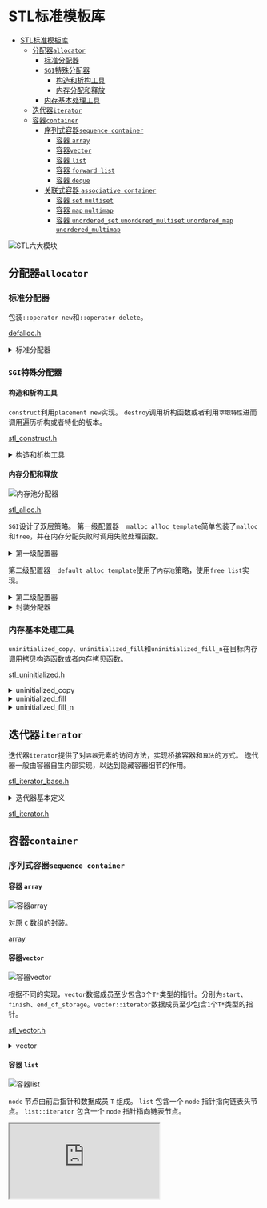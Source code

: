 # STL标准模板库

- [STL标准模板库](#stl标准模板库)
  - [分配器```allocator```](#分配器allocator)
    - [标准分配器](#标准分配器)
    - [```SGI```特殊分配器](#sgi特殊分配器)
      - [构造和析构工具](#构造和析构工具)
      - [内存分配和释放](#内存分配和释放)
    - [内存基本处理工具](#内存基本处理工具)
  - [迭代器```iterator```](#迭代器iterator)
  - [容器```container```](#容器container)
    - [序列式容器```sequence container```](#序列式容器sequence-container)
      - [容器 ``array``](#容器-array)
      - [容器```vector```](#容器vector)
      - [容器 ``list``](#容器-list)
      - [容器 ``forward_list``](#容器-forward_list)
      - [容器 ``deque``](#容器-deque)
    - [关联式容器 ``associative container``](#关联式容器-associative-container)
      - [容器 ``set`` ``multiset``](#容器-set-multiset)
      - [容器 ``map`` ``multimap``](#容器-map-multimap)
      - [容器 ``unordered_set`` ``unordered_multiset`` ``unordered_map`` ``unordered_multimap``](#容器-unordered_set-unordered_multiset-unordered_map-unordered_multimap)

![STL六大模块](https://github.com/gongluck/images/blob/main/stl/STL六大模块.png)

## 分配器```allocator```

### 标准分配器

  包装```::operator new```和```::operator delete```。

  [defalloc.h](https://github.com/gongluck/sourcecode/blob/main/stl/defalloc.h)

  <details>
  <summary>标准分配器</summary>

  ```C++
  //包装::operator new
  template <class _Tp>
  inline _Tp *allocate(ptrdiff_t __size, _Tp *)
  {
      set_new_handler(0);
      _Tp *__tmp = (_Tp *)(::operator new((size_t)(__size * sizeof(_Tp))));
      if (__tmp == 0)
      {
          cerr << "out of memory" << endl;
          exit(1);
      }
      return __tmp;
  }

  //包装::operator delete
  template <class _Tp>
  inline void deallocate(_Tp *__buffer)
  {
      ::operator delete(__buffer);
  }

  template <class _Tp>
  class allocator
  {
  public:
      //下列类型定义可被萃取机使用
      typedef _Tp value_type;
      typedef _Tp *pointer;
      typedef const _Tp *const_pointer;
      typedef _Tp &reference;
      typedef const _Tp &const_reference;
      typedef size_t size_type;
      typedef ptrdiff_t difference_type;

      //内存分配函数
      pointer allocate(size_type __n)
      {
          //分配n个_Tp的内存
          return ::allocate((difference_type)__n, (pointer)0);
      }

      //内存释放函数
      void deallocate(pointer __p) { ::deallocate(__p); }
  };
  ```
  </details>

### ```SGI```特殊分配器

#### 构造和析构工具

  ```construct```利用```placement new```实现。
  ```destroy```调用析构函数或者利用```萃取特性```进而调用遍历析构或者特化的版本。

  [stl_construct.h](https://github.com/gongluck/sourcecode/blob/main/stl/stl_construct.h)

  <details>
  <summary>构造和析构工具</summary>

  ```C++
  template <class _T1, class _T2>
  inline void _Construct(_T1 *__p, const _T2 &__value)
  {
    // placement new
    new ((void *)__p) _T1(__value);
  }

  template <class _T1>
  inline void _Construct(_T1 *__p)
  {
    // placement new
    new ((void *)__p) _T1();
  }

  template <class _Tp>
  inline void _Destroy(_Tp *__pointer)
  {
    //调用实例的析构函数
    __pointer->~_Tp();
  }

  template <class _ForwardIterator>
  void __destroy_aux(_ForwardIterator __first, _ForwardIterator __last, __false_type)
  {
    //遍历范围中的实例，逐一析构
    for (; __first != __last; ++__first)
      destroy(&*__first);
  }

  template <class _ForwardIterator>
  inline void __destroy_aux(_ForwardIterator, _ForwardIterator, __true_type) {}

  template <class _ForwardIterator, class _Tp>
  inline void
  __destroy(_ForwardIterator __first, _ForwardIterator __last, _Tp *)
  {
    //萃取trivial_destructor特性
    // trivial_destructor不重要的析构函数
    typedef typename __type_traits<_Tp>::has_trivial_destructor
        _Trivial_destructor;
    __destroy_aux(__first, __last, _Trivial_destructor());
  }

  template <class _ForwardIterator>
  inline void _Destroy(_ForwardIterator __first, _ForwardIterator __last)
  {
    __destroy(__first, __last, __VALUE_TYPE(__first));
  }

  //析构器特化版本
  inline void _Destroy(char *, char *) {}
  inline void _Destroy(int *, int *) {}
  inline void _Destroy(long *, long *) {}
  inline void _Destroy(float *, float *) {}
  inline void _Destroy(double *, double *) {}
  #ifdef __STL_HAS_WCHAR_T
  inline void _Destroy(wchar_t *, wchar_t *)
  {
  }
  #endif /* __STL_HAS_WCHAR_T */

  // --------------------------------------------------
  // Old names from the HP STL.

  //带初始值的构造器
  template <class _T1, class _T2>
  inline void construct(_T1 *__p, const _T2 &__value)
  {
    _Construct(__p, __value);
  }

  //不带初始值的构造器
  template <class _T1>
  inline void construct(_T1 *__p)
  {
    _Construct(__p);
  }

  //析构器
  template <class _Tp>
  inline void destroy(_Tp *__pointer)
  {
    _Destroy(__pointer);
  }

  //范围析构器
  template <class _ForwardIterator>
  inline void destroy(_ForwardIterator __first, _ForwardIterator __last)
  {
    _Destroy(__first, __last);
  }
  ```
  </details>

#### 内存分配和释放

  ![内存池分配器](https://github.com/gongluck/images/blob/main/stl/内存池分配器.png)

  [stl_alloc.h](https://github.com/gongluck/sourcecode/blob/main/stl/stl_alloc.h)

  ```SGI```设计了双层策略。
  第一级配置器```__malloc_alloc_template```简单包装了```malloc```和```free```，并在内存分配失败时调用失败处理函数。

  <details>
  <summary>第一级配置器</summary>

  ```C++
  //包装malloc和free
  template <int __inst>
  class __malloc_alloc_template
  {
  public:
    static void *allocate(size_t __n)
    {
      //使用malloc分配内存
      void *__result = malloc(__n);
      //分配内存失败时调用处理函数
      if (0 == __result)
        __result = _S_oom_malloc(__n);
      return __result;
    }

    static void deallocate(void *__p, size_t /* __n */)
    {
      //使用free释放内存
      free(__p);
    }

    static void *reallocate(void *__p, size_t /* old_sz */, size_t __new_sz)
    {
      void *__result = realloc(__p, __new_sz);
      if (0 == __result)
        __result = _S_oom_realloc(__p, __new_sz);
      return __result;
    }

    static void (*__set_malloc_handler(void (*__f)()))()
    {
      void (*__old)() = __malloc_alloc_oom_handler;
      __malloc_alloc_oom_handler = __f;
      return (__old);
    }
  };
  ```
  </details>

  第二级配置器```__default_alloc_template```使用了```内存池```策略，使用```free list```实现。

  <details>
  <summary>第二级配置器</summary>

  ```C++
  //内存池优化版本，现代malloc已经存在类似的内存池优化了，所以使用STL标准分配器即可。
  template <bool threads, int inst>
  class __default_alloc_template
  {

  private:
    // Really we should use static const int x = N
    // instead of enum { x = N }, but few compilers accept the former.
  #if !(defined(__SUNPRO_CC) || defined(__GNUC__))
    enum
    {
      _ALIGN = 8
    };
    enum
    {
      _MAX_BYTES = 128
    };
    enum
    {
      _NFREELISTS = 16
    }; // _MAX_BYTES/_ALIGN
  #endif
    //对输入边界对齐到8的倍数
    static size_t
    _S_round_up(size_t __bytes)
    {
      return (((__bytes) + (size_t)_ALIGN - 1) & ~((size_t)_ALIGN - 1));
    }

    //使用联合体合理使用内存
    __PRIVATE : union _Obj
    {
      union _Obj *_M_free_list_link;
      char _M_client_data[1]; /* The client sees this.        */
    };

  private:
  #if defined(__SUNPRO_CC) || defined(__GNUC__) || defined(__HP_aCC)
    static _Obj *__STL_VOLATILE _S_free_list[];
    // Specifying a size results in duplicate def for 4.1
  #else
    static _Obj *__STL_VOLATILE _S_free_list[_NFREELISTS];
  #endif
    //查找__bytes大小的内存块落在哪段自由链表中
    static size_t _S_freelist_index(size_t __bytes)
    {
      return (((__bytes) + (size_t)_ALIGN - 1) / (size_t)_ALIGN - 1);
    }

    // Returns an object of size __n, and optionally adds to size __n free list.
    static void *_S_refill(size_t __n);
    // Allocates a chunk for nobjs of size size.  nobjs may be reduced
    // if it is inconvenient to allocate the requested number.
    static char *_S_chunk_alloc(size_t __size, int &__nobjs);

    // Chunk allocation state.
    static char *_S_start_free;
    static char *_S_end_free;
    static size_t _S_heap_size;

  #ifdef __STL_THREADS
    static _STL_mutex_lock _S_node_allocator_lock;
  #endif

    // It would be nice to use _STL_auto_lock here.  But we
    // don't need the NULL check.  And we do need a test whether
    // threads have actually been started.
    class _Lock;
    friend class _Lock;
    class _Lock
    {
    public:
      _Lock() { __NODE_ALLOCATOR_LOCK; }
      ~_Lock() { __NODE_ALLOCATOR_UNLOCK; }
    };

  public:
    //分配内存
    /* __n must be > 0      */
    static void *allocate(size_t __n)
    {
      void *__ret = 0;

      //大内存使用malloc分配
      if (__n > (size_t)_MAX_BYTES)
      {
        __ret = malloc_alloc::allocate(__n);
      }
      else
      {
        //查找内存块落在哪段自由链表中
        _Obj *__STL_VOLATILE *__my_free_list = _S_free_list + _S_freelist_index(__n);
        // Acquire the lock here with a constructor call.
        // This ensures that it is released in exit or during stack
        // unwinding.
  #ifndef _NOTHREADS
        /*REFERENCED*/
        _Lock __lock_instance;
  #endif
        //获取自由链表的首块
        _Obj *__RESTRICT __result = *__my_free_list;
        if (__result == 0)
          //增加内存池容量
          __ret = _S_refill(_S_round_up(__n));
        else
        {
          //自由链表的首块指向下一个可用块
          *__my_free_list = __result->_M_free_list_link;
          __ret = __result;
        }
      }

      return __ret;
    };

    //释放内存
    /* __p may not be 0 */
    static void deallocate(void *__p, size_t __n)
    {
      //大内存使用free释放
      if (__n > (size_t)_MAX_BYTES)
        malloc_alloc::deallocate(__p, __n);
      else
      {
        //查找内存块落在哪段自由链表中
        _Obj *__STL_VOLATILE *__my_free_list = _S_free_list + _S_freelist_index(__n);
        _Obj *__q = (_Obj *)__p;

        // acquire lock
  #ifndef _NOTHREADS
        /*REFERENCED*/
        _Lock __lock_instance;
  #endif /* _NOTHREADS */
        //头插法将内存块放入自由链表
        __q->_M_free_list_link = *__my_free_list;
        *__my_free_list = __q;
        // lock is released here
      }
    }

    static void *reallocate(void *__p, size_t __old_sz, size_t __new_sz);
  };
  ```
  </details>

  <details>
  <summary>封装分配器</summary>

  ```C++
  //对构造器简单封装，以元素字节大小为单位分配内存
  template <class _Tp, class _Alloc>
  class simple_alloc
  {

  public:
    static _Tp *allocate(size_t __n)
    {
      return 0 == __n ? 0 : (_Tp *)_Alloc::allocate(__n * sizeof(_Tp));
    }
    static _Tp *allocate(void)
    {
      return (_Tp *)_Alloc::allocate(sizeof(_Tp));
    }
    static void deallocate(_Tp *__p, size_t __n)
    {
      if (0 != __n)
        _Alloc::deallocate(__p, __n * sizeof(_Tp));
    }
    static void deallocate(_Tp *__p)
    {
      _Alloc::deallocate(__p, sizeof(_Tp));
    }
  };
  ```
  </details>

### 内存基本处理工具

  ```uninitialized_copy```、```uninitialized_fill```和```uninitialized_fill_n```在目标内存调用拷贝构造函数或者内存拷贝函数。

  [stl_uninitialized.h](https://github.com/gongluck/sourcecode/blob/main/stl/stl_uninitialized.h)

  <details>
  <summary>uninitialized_copy</summary>

  ```C++
  // uninitialized_copy

  // Valid if copy construction is equivalent to assignment, and if the
  //  destructor is trivial.
  template <class _InputIter, class _ForwardIter>
  inline _ForwardIter
  __uninitialized_copy_aux(_InputIter __first, _InputIter __last,
                          _ForwardIter __result,
                          __true_type)
  {
    return copy(__first, __last, __result);
  }

  template <class _InputIter, class _ForwardIter>
  _ForwardIter
  __uninitialized_copy_aux(_InputIter __first, _InputIter __last,
                          _ForwardIter __result,
                          __false_type)
  {
    _ForwardIter __cur = __result;
    __STL_TRY
    {
      //非标量类型，逐一构造
      for (; __first != __last; ++__first, ++__cur)
        _Construct(&*__cur, *__first);
      return __cur;
    }
    __STL_UNWIND(_Destroy(__result, __cur));
  }

  //泛化版本
  template <class _InputIter, class _ForwardIter, class _Tp>
  inline _ForwardIter
  __uninitialized_copy(_InputIter __first, _InputIter __last,
                      _ForwardIter __result, _Tp *)
  {
    //萃取是否标量类型
    typedef typename __type_traits<_Tp>::is_POD_type _Is_POD;
    return __uninitialized_copy_aux(__first, __last, __result, _Is_POD());
  }

  //uninitialized_copy将[first,last)的数据拷贝到[result,result+last-first)
  template <class _InputIter, class _ForwardIter>
  inline _ForwardIter
  uninitialized_copy(_InputIter __first, _InputIter __last,
                    _ForwardIter __result)
  {
    //__VALUE_TYPE萃取值类型
    return __uninitialized_copy(__first, __last, __result,
                                __VALUE_TYPE(__result));
  }

  //char*特化版本
  inline char *uninitialized_copy(const char *__first, const char *__last,
                                  char *__result)
  {
    memmove(__result, __first, __last - __first);
    return __result + (__last - __first);
  }

  //wchar_t*特化版本
  inline wchar_t *
  uninitialized_copy(const wchar_t *__first, const wchar_t *__last,
                    wchar_t *__result)
  {
    memmove(__result, __first, sizeof(wchar_t) * (__last - __first));
    return __result + (__last - __first);
  }
  ```
  </details>

  <details>
  <summary>uninitialized_fill</summary>

  ```C++
  // uninitialized_fill

  // Valid if copy construction is equivalent to assignment, and if the
  // destructor is trivial.
  template <class _ForwardIter, class _Tp>
  inline void
  __uninitialized_fill_aux(_ForwardIter __first, _ForwardIter __last,
                          const _Tp &__x, __true_type)
  {
    fill(__first, __last, __x);
  }

  template <class _ForwardIter, class _Tp>
  void __uninitialized_fill_aux(_ForwardIter __first, _ForwardIter __last,
                                const _Tp &__x, __false_type)
  {
    _ForwardIter __cur = __first;
    __STL_TRY
    {
      //非标量类型，逐一构造
      for (; __cur != __last; ++__cur)
        _Construct(&*__cur, __x);
    }
    __STL_UNWIND(_Destroy(__first, __cur));
  }

  template <class _ForwardIter, class _Tp, class _Tp1>
  inline void __uninitialized_fill(_ForwardIter __first,
                                  _ForwardIter __last, const _Tp &__x, _Tp1 *)
  {
    //萃取是否标量类型
    typedef typename __type_traits<_Tp1>::is_POD_type _Is_POD;
    __uninitialized_fill_aux(__first, __last, __x, _Is_POD());
  }

  //将[first,last)区间的数据置为x
  template <class _ForwardIter, class _Tp>
  inline void uninitialized_fill(_ForwardIter __first,
                                _ForwardIter __last,
                                const _Tp &__x)
  {
    //__VALUE_TYPE萃取值类型
    __uninitialized_fill(__first, __last, __x, __VALUE_TYPE(__first));
  }
  ```
  </details>

  <details>
  <summary>uninitialized_fill_n</summary>

  ```C++
  //uninitialized_fill_n

  // Valid if copy construction is equivalent to assignment, and if the
  //  destructor is trivial.
  template <class _ForwardIter, class _Size, class _Tp>
  inline _ForwardIter
  __uninitialized_fill_n_aux(_ForwardIter __first, _Size __n,
                            const _Tp &__x, __true_type)
  {
    return fill_n(__first, __n, __x);
  }

  template <class _ForwardIter, class _Size, class _Tp>
  _ForwardIter
  __uninitialized_fill_n_aux(_ForwardIter __first, _Size __n,
                            const _Tp &__x, __false_type)
  {
    _ForwardIter __cur = __first;
    __STL_TRY
    {
      //非标量类型，逐一构造
      for (; __n > 0; --__n, ++__cur)
        _Construct(&*__cur, __x);
      return __cur;
    }
    __STL_UNWIND(_Destroy(__first, __cur));
  }

  template <class _ForwardIter, class _Size, class _Tp, class _Tp1>
  inline _ForwardIter
  __uninitialized_fill_n(_ForwardIter __first, _Size __n, const _Tp &__x, _Tp1 *)
  {
    //萃取是否标量类型
    typedef typename __type_traits<_Tp1>::is_POD_type _Is_POD;
    return __uninitialized_fill_n_aux(__first, __n, __x, _Is_POD());
  }

  //将[first,first+size)区间的数据置为x
  template <class _ForwardIter, class _Size, class _Tp>
  inline _ForwardIter
  uninitialized_fill_n(_ForwardIter __first, _Size __n, const _Tp &__x)
  {
    //__VALUE_TYPE萃取值类型
    return __uninitialized_fill_n(__first, __n, __x, __VALUE_TYPE(__first));
  }
  ```
  </details>

## 迭代器```iterator```

  迭代器```iterator```提供了对```容器```元素的访问方法，实现桥接容器和```算法```的方式。
  迭代器一般由容器自生内部实现，以达到隐藏容器细节的作用。

  [stl_iterator_base.h](https://github.com/gongluck/sourcecode/blob/main/stl/stl_iterator_base.h)

  <details>
  <summary>迭代器基本定义</summary>

  ```C++
  //可输入迭代器型别
  struct input_iterator_tag
  {
  };
  //可输出迭代器型别
  struct output_iterator_tag
  {
  };
  //可单向迭代器型别
  struct forward_iterator_tag : public input_iterator_tag
  {
  };
  //可双向迭代器型别
  struct bidirectional_iterator_tag : public forward_iterator_tag
  {
  };
  //可随机访问迭代器型别
  struct random_access_iterator_tag : public bidirectional_iterator_tag
  {
  };

  // The base classes input_iterator, output_iterator, forward_iterator,
  // bidirectional_iterator, and random_access_iterator are not part of
  // the C++ standard.  (They have been replaced by struct iterator.)
  // They are included for backward compatibility with the HP STL.

  template <class _Tp, class _Distance>
  struct input_iterator
  {
    typedef input_iterator_tag iterator_category;
    typedef _Tp value_type;
    typedef _Distance difference_type;
    typedef _Tp *pointer;
    typedef _Tp &reference;
  };

  struct output_iterator
  {
    typedef output_iterator_tag iterator_category;
    typedef void value_type;
    typedef void difference_type;
    typedef void pointer;
    typedef void reference;
  };

  template <class _Tp, class _Distance>
  struct forward_iterator
  {
    typedef forward_iterator_tag iterator_category;
    typedef _Tp value_type;
    typedef _Distance difference_type;
    typedef _Tp *pointer;
    typedef _Tp &reference;
  };

  template <class _Tp, class _Distance>
  struct bidirectional_iterator
  {
    typedef bidirectional_iterator_tag iterator_category;
    typedef _Tp value_type;
    typedef _Distance difference_type;
    typedef _Tp *pointer;
    typedef _Tp &reference;
  };

  template <class _Tp, class _Distance>
  struct random_access_iterator
  {
    typedef random_access_iterator_tag iterator_category;
    typedef _Tp value_type;
    typedef _Distance difference_type;
    typedef _Tp *pointer;
    typedef _Tp &reference;
  };

  //萃取型别定义 input_iterator型特化
  template <class _Tp, class _Distance>
  inline input_iterator_tag
  iterator_category(const input_iterator<_Tp, _Distance> &)
  {
    return input_iterator_tag();
  }

  //萃取型别定义 output_iterator型特化
  inline output_iterator_tag iterator_category(const output_iterator &)
  {
    return output_iterator_tag();
  }

  //萃取型别定义 forward_iterator型特化
  template <class _Tp, class _Distance>
  inline forward_iterator_tag
  iterator_category(const forward_iterator<_Tp, _Distance> &)
  {
    return forward_iterator_tag();
  }

  //萃取型别定义 bidirectional_iterator型特化
  template <class _Tp, class _Distance>
  inline bidirectional_iterator_tag
  iterator_category(const bidirectional_iterator<_Tp, _Distance> &)
  {
    return bidirectional_iterator_tag();
  }

  //萃取型别定义 random_access_iterator型特化
  template <class _Tp, class _Distance>
  inline random_access_iterator_tag
  iterator_category(const random_access_iterator<_Tp, _Distance> &)
  {
    return random_access_iterator_tag();
  }

  //萃取型别定义 常量指针型特化
  template <class _Tp>
  inline random_access_iterator_tag iterator_category(const _Tp *)
  {
    return random_access_iterator_tag();
  }

  template <class _Tp, class _Distance>
  inline _Tp *value_type(const input_iterator<_Tp, _Distance> &)
  {
    return (_Tp *)(0);
  }

  template <class _Tp, class _Distance>
  inline _Tp *value_type(const forward_iterator<_Tp, _Distance> &)
  {
    return (_Tp *)(0);
  }

  template <class _Tp, class _Distance>
  inline _Tp *value_type(const bidirectional_iterator<_Tp, _Distance> &)
  {
    return (_Tp *)(0);
  }

  template <class _Tp, class _Distance>
  inline _Tp *value_type(const random_access_iterator<_Tp, _Distance> &)
  {
    return (_Tp *)(0);
  }

  template <class _Tp>
  inline _Tp *value_type(const _Tp *) { return (_Tp *)(0); }

  template <class _Tp, class _Distance>
  inline _Distance *distance_type(const input_iterator<_Tp, _Distance> &)
  {
    return (_Distance *)(0);
  }

  template <class _Tp, class _Distance>
  inline _Distance *distance_type(const forward_iterator<_Tp, _Distance> &)
  {
    return (_Distance *)(0);
  }

  template <class _Tp, class _Distance>
  inline _Distance *
  distance_type(const bidirectional_iterator<_Tp, _Distance> &)
  {
    return (_Distance *)(0);
  }

  template <class _Tp, class _Distance>
  inline _Distance *
  distance_type(const random_access_iterator<_Tp, _Distance> &)
  {
    return (_Distance *)(0);
  }

  template <class _Tp>
  inline ptrdiff_t *distance_type(const _Tp *) { return (ptrdiff_t *)(0); }

  // Without partial specialization we can't use iterator_traits, so
  // we must keep the old iterator query functions around.

  #define __ITERATOR_CATEGORY(__i) iterator_category(__i)
  #define __DISTANCE_TYPE(__i) distance_type(__i)
  #define __VALUE_TYPE(__i) value_type(__i)

  template <class _InputIterator, class _Distance>
  inline void __distance(_InputIterator __first, _InputIterator __last,
                        _Distance &__n, input_iterator_tag)
  {
    while (__first != __last)
    {
      ++__first;
      ++__n;
    }
  }

  template <class _RandomAccessIterator, class _Distance>
  inline void __distance(_RandomAccessIterator __first,
                        _RandomAccessIterator __last,
                        _Distance &__n, random_access_iterator_tag)
  {
    __STL_REQUIRES(_RandomAccessIterator, _RandomAccessIterator);
    __n += __last - __first;
  }

  template <class _InputIterator, class _Distance>
  inline void distance(_InputIterator __first,
                      _InputIterator __last, _Distance &__n)
  {
    __STL_REQUIRES(_InputIterator, _InputIterator);
    __distance(__first, __last, __n, iterator_category(__first));
  }

  template <class _InputIter, class _Distance>
  inline void __advance(_InputIter &__i, _Distance __n, input_iterator_tag)
  {
    while (__n--)
      ++__i;
  }

  #if defined(__sgi) && !defined(__GNUC__) && (_MIPS_SIM != _MIPS_SIM_ABI32)
  #pragma set woff 1183
  #endif

  template <class _BidirectionalIterator, class _Distance>
  inline void __advance(_BidirectionalIterator &__i, _Distance __n,
                        bidirectional_iterator_tag)
  {
    __STL_REQUIRES(_BidirectionalIterator, _BidirectionalIterator);
    if (__n >= 0)
      while (__n--)
        ++__i;
    else
      while (__n++)
        --__i;
  }

  template <class _RandomAccessIterator, class _Distance>
  inline void __advance(_RandomAccessIterator &__i, _Distance __n,
                        random_access_iterator_tag)
  {
    __STL_REQUIRES(_RandomAccessIterator, _RandomAccessIterator);
    __i += __n;
  }

  template <class _InputIterator, class _Distance>
  inline void advance(_InputIterator &__i, _Distance __n)
  {
    __STL_REQUIRES(_InputIterator, _InputIterator);
    __advance(__i, __n, iterator_category(__i));
  }
  ```
  </details>

  [stl_iterator.h](https://github.com/gongluck/sourcecode/blob/main/stl/stl_iterator.h)

## 容器```container```

### 序列式容器```sequence container```

#### 容器 ``array``

  ![容器array](https://github.com/gongluck/images/blob/main/容器array.png)

  对原 ``C`` 数组的封装。

  [array](https://github.com/gongluck/sourcecode/blob/main/stl/array)

#### 容器```vector```

  ![容器vector](https://github.com/gongluck/images/blob/main/容器vector.png)

  根据不同的实现，```vector```数据成员至少包含```3```个```T*```类型的指针。分别为```start```、```finish```、```end_of_storage```。```vector::iterator```数据成员至少包含```1```个```T*```类型的指针。

  [stl_vector.h](https://github.com/gongluck/sourcecode/blob/main/stl/stl_vector.h)

  <details>
  <summary>vector</summary>

  ```C++
  // vector_base处理内存的分配和析构
  template <class _Tp, class _Alloc>
  class _Vector_base
  {
  public:
        typedef _Alloc allocator_type;
        //获取分配器
        allocator_type get_allocator() const { return allocator_type(); }

        _Vector_base(const _Alloc &)
            : _M_start(0), _M_finish(0), _M_end_of_storage(0) {}
        _Vector_base(size_t __n, const _Alloc &)
            : _M_start(0), _M_finish(0), _M_end_of_storage(0)
        {
              _M_start = _M_allocate(__n);
              _M_finish = _M_start;
              _M_end_of_storage = _M_start + __n;
        }

        ~_Vector_base() { _M_deallocate(_M_start, _M_end_of_storage - _M_start); }

  protected:
        //可用区间[start, end)
        //已用区间[start, finish)
        _Tp *_M_start;          //内存起始
        _Tp *_M_finish;         //当前使用结束位置
        _Tp *_M_end_of_storage; //内存结束

        //分配器
        typedef simple_alloc<_Tp, _Alloc> _M_data_allocator;
        //分配内存
        _Tp *_M_allocate(size_t __n)
        {
              return _M_data_allocator::allocate(__n);
        }
        //销毁内存
        void _M_deallocate(_Tp *__p, size_t __n)
        {
              _M_data_allocator::deallocate(__p, __n);
        }
  };

  template <class _Tp, class _Alloc = allocator<_Tp> >
  class vector : protected _Vector_base<_Tp, _Alloc>
  {
        // requirements:

        __STL_CLASS_REQUIRES(_Tp, _Assignable);

  private:
        typedef _Vector_base<_Tp, _Alloc> _Base;
        typedef vector<_Tp, _Alloc> vector_type;

  public:
        typedef _Tp value_type;
        typedef value_type *pointer;
        typedef const value_type *const_pointer;
        typedef __normal_iterator<pointer, vector_type> iterator; //将指针转化迭代器
        typedef __normal_iterator<const_pointer, vector_type> const_iterator;
        typedef value_type &reference;
        typedef const value_type &const_reference;
        typedef size_t size_type;
        typedef ptrdiff_t difference_type;

        typedef typename _Base::allocator_type allocator_type;
        allocator_type get_allocator() const { return _Base::get_allocator(); }

  #ifdef __STL_CLASS_PARTIAL_SPECIALIZATION
        typedef reverse_iterator<const_iterator> const_reverse_iterator;
        typedef reverse_iterator<iterator> reverse_iterator;
  #else  /* __STL_CLASS_PARTIAL_SPECIALIZATION */
        typedef reverse_iterator<const_iterator, value_type, const_reference,
                                difference_type>
            const_reverse_iterator;
        typedef reverse_iterator<iterator, value_type, reference, difference_type>
            reverse_iterator;
  #endif /* __STL_CLASS_PARTIAL_SPECIALIZATION */

  protected:
  #ifdef __STL_HAS_NAMESPACES
        using _Base::_M_allocate;
        using _Base::_M_deallocate;
        using _Base::_M_end_of_storage;
        using _Base::_M_finish;
        using _Base::_M_start;
  #endif /* __STL_HAS_NAMESPACES */

  protected:
        void _M_insert_aux(iterator __position, const _Tp &__x);
        void _M_insert_aux(iterator __position);

  public:
        iterator begin() { return iterator(_M_start); }
        const_iterator begin() const
        {
              return const_iterator(_M_start);
        }
        iterator end() { return iterator(_M_finish); }
        const_iterator end() const { return const_iterator(_M_finish); }

        reverse_iterator rbegin()
        {
              return reverse_iterator(end());
        }
        const_reverse_iterator rbegin() const
        {
              return const_reverse_iterator(end());
        }
        reverse_iterator rend()
        {
              return reverse_iterator(begin());
        }
        const_reverse_iterator rend() const
        {
              return const_reverse_iterator(begin());
        }

        size_type size() const
        {
              return size_type(end() - begin());
        }
        size_type max_size() const
        {
              return size_type(-1) / sizeof(_Tp);
        }
        size_type capacity() const
        {
              return size_type(const_iterator(_M_end_of_storage) - begin());
        }
        bool empty() const
        {
              return begin() == end();
        }

        reference operator[](size_type __n) { return *(begin() + __n); }
        const_reference operator[](size_type __n) const { return *(begin() + __n); }

  #ifdef __STL_THROW_RANGE_ERRORS
        void _M_range_check(size_type __n) const
        {
              if (__n >= this->size())
                    __out_of_range("vector");
        }

        reference at(size_type __n)
        {
              _M_range_check(__n);
              return (*this)[__n];
        }
        const_reference at(size_type __n) const
        {
              _M_range_check(__n);
              return (*this)[__n];
        }
  #endif /* __STL_THROW_RANGE_ERRORS */

        explicit vector(const allocator_type &__a = allocator_type())
            : _Base(__a)
        {
        }

        vector(size_type __n, const _Tp &__value,
              const allocator_type &__a = allocator_type())
            : _Base(__n, __a)
        {
              //前n个元素赋值(或者原地构造)为value
              _M_finish = uninitialized_fill_n(_M_start, __n, __value);
        }

        explicit vector(size_type __n)
            : _Base(__n, allocator_type())
        {
              //前n个元素赋值(或者原地构造)为默认值
              _M_finish = uninitialized_fill_n(_M_start, __n, _Tp());
        }

        vector(const vector<_Tp, _Alloc> &__x)
            : _Base(__x.size(), __x.get_allocator())
        {
              // vector复制
              _M_finish = uninitialized_copy(__x.begin(), __x.end(), _M_start);
        }

        //使用[first, last)的元素初始化
        vector(const _Tp *__first, const _Tp *__last,
              const allocator_type &__a = allocator_type())
            : _Base(__last - __first, __a)
        {
              _M_finish = uninitialized_copy(__first, __last, _M_start);
        }

        ~vector()
        {
              destroy(_M_start, _M_finish);
        }

        vector<_Tp, _Alloc> &operator=(const vector<_Tp, _Alloc> &__x);
        //重分配内存容量
        void reserve(size_type __n)
        {
              if (capacity() < __n)
              {
                    const size_type __old_size = size();
                    //分配新空间和赋值(或者原地构造)[start, finish)
                    pointer __tmp = _M_allocate_and_copy(__n, _M_start, _M_finish);
                    //析构原来的元素
                    destroy(_M_start, _M_finish);
                    //销毁原来的内存
                    _M_deallocate(_M_start, _M_end_of_storage - _M_start);
                    //使用新空间和元素
                    _M_start = __tmp;
                    _M_finish = __tmp + __old_size;
                    _M_end_of_storage = _M_start + __n;
              }
        }

        // assign(), a generalized assignment member function.  Two
        // versions: one that takes a count, and one that takes a range.
        // The range version is a member template, so we dispatch on whether
        // or not the type is an integer.

        void assign(size_type __n, const _Tp &__val) { _M_fill_assign(__n, __val); }
        void _M_fill_assign(size_type __n, const _Tp &__val);

        reference front()
        {
              return *begin();
        }
        const_reference front() const { return *begin(); }
        reference back() { return *(end() - 1); }
        const_reference back() const { return *(end() - 1); }

        void push_back(const _Tp &__x)
        {
              if (_M_finish != _M_end_of_storage)
              {
                    //原地构造
                    construct(_M_finish, __x);
                    ++_M_finish;
              }
              else
                    //空间不够，调用插入函数，内部重新分配空间并插入尾部
                    _M_insert_aux(end(), __x);
        }
        void push_back()
        {
              if (_M_finish != _M_end_of_storage)
              {
                    construct(_M_finish);
                    ++_M_finish;
              }
              else
                    _M_insert_aux(end());
        }
        void swap(vector<_Tp, _Alloc> &__x)
        {
              //交换关键(指针)成员即可完成交换！
              __STD::swap(_M_start, __x._M_start);
              __STD::swap(_M_finish, __x._M_finish);
              __STD::swap(_M_end_of_storage, __x._M_end_of_storage);
        }

        iterator insert(iterator __position, const _Tp &__x)
        {
              size_type __n = __position - begin();
              //尾部插入并且空间充足，直接在尾部原地构造
              if (_M_finish != _M_end_of_storage && __position == end())
              {
                    construct(_M_finish, __x);
                    ++_M_finish;
              }
              else
                    _M_insert_aux(iterator(__position), __x);
              //返回插入元素的前一个位置，可以实现头插法
              return begin() + __n;
        }
        iterator insert(iterator __position)
        {
              size_type __n = __position - begin();
              if (_M_finish != _M_end_of_storage && __position == end())
              {
                    construct(_M_finish);
                    ++_M_finish;
              }
              else
                    _M_insert_aux(iterator(__position));
              return begin() + __n;
        }
  
        void insert(iterator __position,
                    const_iterator __first, const_iterator __last);

        void insert(iterator __pos, size_type __n, const _Tp &__x)
        {
              _M_fill_insert(__pos, __n, __x);
        }

        void _M_fill_insert(iterator __pos, size_type __n, const _Tp &__x);

        void pop_back()
        {
              --_M_finish;
              destroy(_M_finish);
        }
        iterator erase(iterator __position)
        {
              //如果不是最后一个元素，将后面的元素都前移一个位置
              if (__position + 1 != end())
                    copy(__position + 1, end(), __position);
              --_M_finish;
              //析构
              destroy(_M_finish);
              //返回原删除元素的位置，实际指向了原来的下一个元素，位置相同，值却是原来的后一个元素
              return __position;
        }
        iterator erase(iterator __first, iterator __last)
        {
              iterator __i(copy(__last, end(), __first));
              destroy(__i, end());
              _M_finish = _M_finish - (__last - __first);
              return __first;
        }

        void resize(size_type __new_size, const _Tp &__x)
        {
              if (__new_size < size())
                    erase(begin() + __new_size, end());
              else
                    insert(end(), __new_size - size(), __x);
        }
        void resize(size_type __new_size) { resize(__new_size, _Tp()); }
        void clear() { erase(begin(), end()); }

  protected:
        pointer _M_allocate_and_copy(size_type __n, const_iterator __first,
                                    const_iterator __last)
        {
              iterator __result(_M_allocate(__n));
              __STL_TRY
              {
                    uninitialized_copy(__first, __last, __result);
                    return __result;
              }
              __STL_UNWIND(_M_deallocate(__result, __n));
        }
  };

  template <class _Tp, class _Alloc>
  vector<_Tp, _Alloc> &
  vector<_Tp, _Alloc>::operator=(const vector<_Tp, _Alloc> &__x)
  {
        if (&__x != this)
        {
              const size_type __xlen = __x.size();
              if (__xlen > capacity())
              {
                    pointer __tmp = _M_allocate_and_copy(__xlen, __x.begin(), __x.end());
                    destroy(_M_start, _M_finish);
                    _M_deallocate(_M_start, _M_end_of_storage - _M_start);
                    _M_start = __tmp;
                    _M_end_of_storage = _M_start + __xlen;
              }
              else if (size() >= __xlen)
              {
                    iterator __i(copy(__x.begin(), __x.end(), begin()));
                    destroy(__i, end());
              }
              else
              {
                    copy(__x.begin(), __x.begin() + size(), _M_start);
                    uninitialized_copy(__x.begin() + size(), __x.end(), _M_finish);
              }
              _M_finish = _M_start + __xlen;
        }
        return *this;
  }

  template <class _Tp, class _Alloc>
  void vector<_Tp, _Alloc>::_M_fill_assign(size_t __n, const value_type &__val)
  {
        if (__n > capacity())
        {
              vector<_Tp, _Alloc> __tmp(__n, __val, get_allocator());
              __tmp.swap(*this);
        }
        else if (__n > size())
        {
              fill(begin(), end(), __val);
              _M_finish = uninitialized_fill_n(_M_finish, __n - size(), __val);
        }
        else
              erase(fill_n(begin(), __n, __val), end());
  }

  template <class _Tp, class _Alloc>
  void vector<_Tp, _Alloc>::_M_insert_aux(iterator __position, const _Tp &__x)
  {
        //空间足够
        if (_M_finish != _M_end_of_storage)
        {
              //在备用空间中构造新元素
              construct(_M_finish, *(_M_finish - 1));
              ++_M_finish;
              _Tp __x_copy = __x;
              //[position, finish-2)元素后移一个位置到[finish-1+(finish-2 - position), finish-1)
              copy_backward(__position, iterator(_M_finish - 2), iterator(_M_finish - 1));
              // position位置到元素修改为插入值
              *__position = __x_copy;
        }
        //空间不足
        else
        {
              //空间翻倍
              const size_type __old_size = size();
              const size_type __len = __old_size != 0 ? 2 * __old_size : 1;
              iterator __new_start(_M_allocate(__len));
              iterator __new_finish(__new_start);
              __STL_TRY
              {
                    //处理插入位前到元素
                    __new_finish = uninitialized_copy(iterator(_M_start), __position,
                                                      __new_start);
                    //处理插入位
                    construct(__new_finish.base(), __x);
                    ++__new_finish;
                    //处理剩下元素
                    __new_finish = uninitialized_copy(__position, iterator(_M_finish),
                                                      __new_finish);
              }
              //异常处理，销毁新空间
              __STL_UNWIND((destroy(__new_start, __new_finish),
                            _M_deallocate(__new_start.base(), __len)));
              //处理旧空间
              destroy(begin(), end());
              _M_deallocate(_M_start, _M_end_of_storage - _M_start);
              //使用新空间
              _M_start = __new_start.base();
              _M_finish = __new_finish.base();
              _M_end_of_storage = __new_start.base() + __len;
        }
  }
  ```
  </details>

#### 容器 ``list``

  ![容器list](https://github.com/gongluck/images/blob/main/容器list.png)

  ``node`` 节点由前后指针和数据成员 ``T`` 组成。
  ``list`` 包含一个 ``node`` 指针指向链表头节点。
  ``list::iterator`` 包含一个 ``node`` 指针指向链表节点。

  <iframe src="https://github.com/gongluck/sourcecode/blob/main/stl/stl_list.h" />

#### 容器 ``forward_list``

  ![容器forward_list](https://github.com/gongluck/images/blob/main/容器forward_list.png)

  ``node`` 节点由后指针和数据成员 ``T`` 组成。
  ``forward_list`` 包含一个 ``node`` 指针指向单向链表头节点。
  ``forward_list::iterator`` 包含一个 ``node`` 指针指向链表节点。

  <iframe src="https://github.com/gongluck/sourcecode/blob/main/stl/forward_list.h" />

#### 容器 ``deque``

  ![容器deque](https://github.com/gongluck/images/blob/main/容器deque.png)

  ``deque`` 包含指向管控中心的指针 ``m_map`` 、控制中心的大小和分别指向控制中心开始和结束的两个迭代器。
  ``deque::iterator`` 包含 ``3`` 个 ``T*`` 类型的指针和 ``1`` 个 ``T**`` 类型指针。分别为 ``cur`` 、 ``first`` 、 ``last`` 指向直接内存的位置，``m_node`` 指向管控中心的节点位置。

  <iframe src="https://github.com/gongluck/sourcecode/blob/main/stl/stl_deque.h" />

### 关联式容器 ``associative container``

#### 容器 ``set`` ``multiset``

  ``set`` 和 ``multiset`` 底层使用红黑树实现，``key == value``。

  <iframe src="https://github.com/gongluck/sourcecode/blob/main/stl/stl_set.h" />
  <br/>
  <iframe src="https://github.com/gongluck/sourcecode/blob/main/stl/stl_multiset.h" />

#### 容器 ``map`` ``multimap``

  ``map`` 和 ``multimap`` 底层使用红黑树实现，``key != value``。

  <iframe src="https://github.com/gongluck/sourcecode/blob/main/stl/stl_map.h" />
  <br/>
  <iframe src="https://github.com/gongluck/sourcecode/blob/main/stl/stl_multimap.h" />

#### 容器 ``unordered_set`` ``unordered_multiset`` ``unordered_map`` ``unordered_multimap``

  底层用哈希表实现的无序集合。

  <iframe src="https://github.com/gongluck/sourcecode/blob/main/stl/hashtable.h" />
  <br/>
  <iframe src="https://github.com/gongluck/sourcecode/blob/main/stl/unordered_set.h" />
  <br/>
  <iframe src="https://github.com/gongluck/sourcecode/blob/main/stl/unordered_map.h" />
